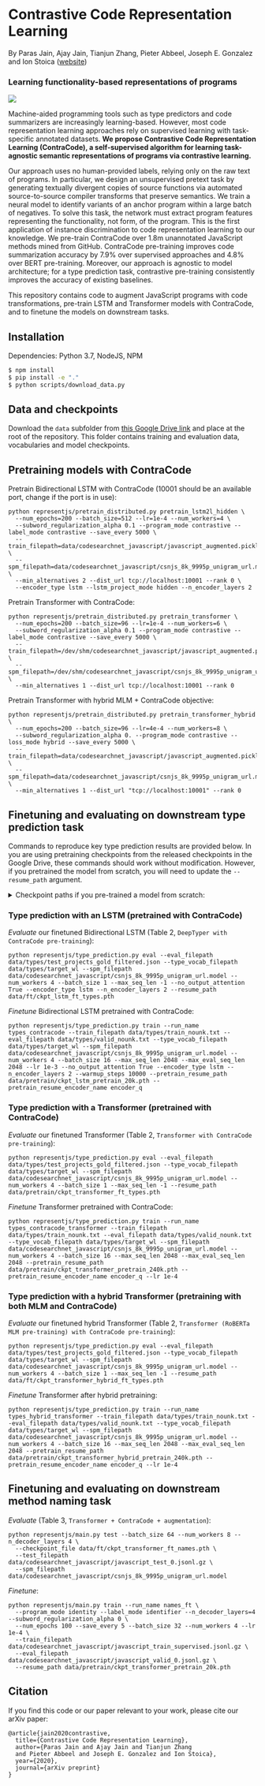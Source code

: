# Contrastive Code Representation Learning
By Paras Jain, Ajay Jain, Tianjun Zhang, Pieter Abbeel, Joseph E. Gonzalez and Ion Stoica ([website](https://parasj.github.io/contracode/))

### **Learning functionality-based representations of programs**

<a href="https://parasj.github.io/contracode/"><img src="https://parasj.github.io/contracode/assets/img/conceptual_ordered.png"></a>

Machine-aided programming tools such as type predictors and code summarizers are increasingly learning-based. However, most code representation learning approaches rely on supervised learning with task-specific annotated datasets. **We propose Contrastive Code Representation Learning (ContraCode), a self-supervised algorithm for learning task-agnostic semantic representations of programs via contrastive learning.**

Our approach uses no human-provided labels, relying only on the raw text of programs. In particular, we design an unsupervised pretext task by generating textually divergent copies of source functions via automated source-to-source compiler transforms that preserve semantics. We train a neural model to identify variants of an anchor program within a large batch of negatives. To solve this task, the network must extract program features representing the functionality, not form, of the program. This is the first application of instance discrimination to code representation learning to our knowledge. We pre-train ContraCode over 1.8m unannotated JavaScript methods mined from GitHub. ContraCode pre-training improves code summarization accuracy by 7.9% over supervised approaches and 4.8% over BERT pre-training. Moreover, our approach is agnostic to model architecture; for a type prediction task, contrastive pre-training consistently improves the accuracy of existing baselines.

This repository contains code to augment JavaScript programs with code transformations, pre-train LSTM and Transformer models with ContraCode, and to finetune the models on downstream tasks.


## Installation
Dependencies: Python 3.7, NodeJS, NPM
```bash
$ npm install
$ pip install -e "."
$ python scripts/download_data.py
```


## Data and checkpoints

Download the `data` subfolder from [this Google Drive link](https://drive.google.com/drive/folders/153pZfKPcr1-l8VaDPys29b1ElGLuoq3M?usp=sharing) and place at the root of the repository. This folder contains training and evaluation data, vocabularies and model checkpoints.


## Pretraining models with ContraCode
Pretrain Bidirectional LSTM with ContraCode (10001 should be an available port, change if the port is in use):
```
python representjs/pretrain_distributed.py pretrain_lstm2l_hidden \
  --num_epochs=200 --batch_size=512 --lr=1e-4 --num_workers=4 \
  --subword_regularization_alpha 0.1 --program_mode contrastive --label_mode contrastive --save_every 5000 \
  --train_filepath=data/codesearchnet_javascript/javascript_augmented.pickle.gz \
  --spm_filepath=data/codesearchnet_javascript/csnjs_8k_9995p_unigram_url.model \
  --min_alternatives 2 --dist_url tcp://localhost:10001 --rank 0 \
  --encoder_type lstm --lstm_project_mode hidden --n_encoder_layers 2
```

Pretrain Transformer with ContraCode:
```
python representjs/pretrain_distributed.py pretrain_transformer \
  --num_epochs=200 --batch_size=96 --lr=1e-4 --num_workers=6 \
  --subword_regularization_alpha 0.1 --program_mode contrastive --label_mode contrastive --save_every 5000 \
  --train_filepath=/dev/shm/codesearchnet_javascript/javascript_augmented.pickle.gz \
  --spm_filepath=/dev/shm/codesearchnet_javascript/csnjs_8k_9995p_unigram_url.model \
  --min_alternatives 1 --dist_url tcp://localhost:10001 --rank 0
```

Pretrain Transformer with hybrid MLM + ContraCode objective:
```
python representjs/pretrain_distributed.py pretrain_transformer_hybrid \
  --num_epochs=200 --batch_size=96 --lr=4e-4 --num_workers=8 \
  --subword_regularization_alpha 0. --program_mode contrastive --loss_mode hybrid --save_every 5000 \
  --train_filepath=data/codesearchnet_javascript/javascript_augmented.pickle.gz \
  --spm_filepath=data/codesearchnet_javascript/csnjs_8k_9995p_unigram_url.model \
  --min_alternatives 1 --dist_url "tcp://localhost:10001" --rank 0
```

## Finetuning and evaluating on downstream type prediction task

Commands to reproduce key type prediction results are provided below. In you are using pretraining checkpoints from the released checkpoints in the Google Drive, these commands should work without modification. However, if you pretrained the model from scratch, you will need to update the `--resume_path` argument.

<details>
<summary>Checkpoint paths if you pre-trained a model from scratch:</summary>
<br>

* `data/ft/ckpt_lstm_ft_types.pth` becomes `data/runs/types_contracode/ckpt_best.pth`
* `data/pretrain/ckpt_transformer_ft_types.pth` becomes `data/runs/types_contracode_transformer/ckpt_best.pth`
* `data/ft/ckpt_transformer_hybrid_ft_types.pth` becomes `data/runs/types_hybrid_transformer/ckpt_best.pth`
* `data/ft/ckpt_transformer_ft_names.pth` becomes `data/runs/names_ft/ckpt_best.pth`

</details>

### Type prediction with an LSTM (pretrained with ContraCode)
*Evaluate* our finetuned Bidirectional LSTM (Table 2, `DeepTyper with ContraCode pre-training`):
```
python representjs/type_prediction.py eval --eval_filepath data/types/test_projects_gold_filtered.json --type_vocab_filepath data/types/target_wl --spm_filepath data/codesearchnet_javascript/csnjs_8k_9995p_unigram_url.model --num_workers 4 --batch_size 1 --max_seq_len -1 --no_output_attention True --encoder_type lstm --n_encoder_layers 2 --resume_path data/ft/ckpt_lstm_ft_types.pth
```

*Finetune* Bidirectional LSTM pretrained with ContraCode:
```
python representjs/type_prediction.py train --run_name types_contracode --train_filepath data/types/train_nounk.txt --eval_filepath data/types/valid_nounk.txt --type_vocab_filepath data/types/target_wl --spm_filepath data/codesearchnet_javascript/csnjs_8k_9995p_unigram_url.model --num_workers 4 --batch_size 16 --max_seq_len 2048 --max_eval_seq_len 2048 --lr 1e-3 --no_output_attention True --encoder_type lstm --n_encoder_layers 2 --warmup_steps 10000 --pretrain_resume_path data/pretrain/ckpt_lstm_pretrain_20k.pth --pretrain_resume_encoder_name encoder_q
```

### Type prediction with a Transformer (pretrained with ContraCode)
*Evaluate* our finetuned Transformer (Table 2, `Transformer with ContraCode pre-training`):
```
python representjs/type_prediction.py eval --eval_filepath data/types/test_projects_gold_filtered.json --type_vocab_filepath data/types/target_wl --spm_filepath data/codesearchnet_javascript/csnjs_8k_9995p_unigram_url.model --num_workers 4 --batch_size 1 --max_seq_len -1 --resume_path data/pretrain/ckpt_transformer_ft_types.pth
```

*Finetune* Transformer pretrained with ContraCode:
```
python representjs/type_prediction.py train --run_name types_contracode_transformer --train_filepath data/types/train_nounk.txt --eval_filepath data/types/valid_nounk.txt --type_vocab_filepath data/types/target_wl --spm_filepath data/codesearchnet_javascript/csnjs_8k_9995p_unigram_url.model	--num_workers 4 --batch_size 16 --max_seq_len 2048 --max_eval_seq_len 2048 --pretrain_resume_path data/pretrain/ckpt_transformer_pretrain_240k.pth --pretrain_resume_encoder_name encoder_q --lr 1e-4
```

### Type prediction with a hybrid Transformer (pretraining with both MLM and ContraCode)
*Evaluate* our finetuned hybrid Transformer (Table 2, `Transformer (RoBERTa MLM pre-training) with ContraCode pre-training`):
```
python representjs/type_prediction.py eval --eval_filepath data/types/test_projects_gold_filtered.json --type_vocab_filepath data/types/target_wl --spm_filepath data/codesearchnet_javascript/csnjs_8k_9995p_unigram_url.model --num_workers 4 --batch_size 1 --max_seq_len -1 --resume_path data/ft/ckpt_transformer_hybrid_ft_types.pth
```

*Finetune* Transformer after hybrid pretraining:
```
python representjs/type_prediction.py train --run_name types_hybrid_transformer --train_filepath data/types/train_nounk.txt --eval_filepath data/types/valid_nounk.txt --type_vocab_filepath data/types/target_wl --spm_filepath data/codesearchnet_javascript/csnjs_8k_9995p_unigram_url.model	--num_workers 4 --batch_size 16 --max_seq_len 2048 --max_eval_seq_len 2048 --pretrain_resume_path data/pretrain/ckpt_transformer_hybrid_pretrain_240k.pth --pretrain_resume_encoder_name encoder_q --lr 1e-4
```

## Finetuning and evaluating on downstream method naming task
*Evaluate* (Table 3, `Transformer + ContraCode + augmentation`):
```
python representjs/main.py test --batch_size 64 --num_workers 8 --n_decoder_layers 4 \
  --checkpoint_file data/ft/ckpt_transformer_ft_names.pth \
  --test_filepath data/codesearchnet_javascript/javascript_test_0.jsonl.gz \
  --spm_filepath data/codesearchnet_javascript/csnjs_8k_9995p_unigram_url.model
```

*Finetune*:
```
python representjs/main.py train --run_name names_ft \
  --program_mode identity --label_mode identifier --n_decoder_layers=4 --subword_regularization_alpha 0 \
  --num_epochs 100 --save_every 5 --batch_size 32 --num_workers 4 --lr 1e-4 \
  --train_filepath data/codesearchnet_javascript/javascript_train_supervised.jsonl.gz \
  --eval_filepath data/codesearchnet_javascript/javascript_valid_0.jsonl.gz \
  --resume_path data/pretrain/ckpt_transformer_pretrain_20k.pth
```

## Citation
If you find this code or our paper relevant to your work, please cite our arXiv paper:
```
@article{jain2020contrastive,
  title={Contrastive Code Representation Learning},
  author={Paras Jain and Ajay Jain and Tianjun Zhang
  and Pieter Abbeel and Joseph E. Gonzalez and Ion Stoica},
  year={2020},
  journal={arXiv preprint}
}
```
